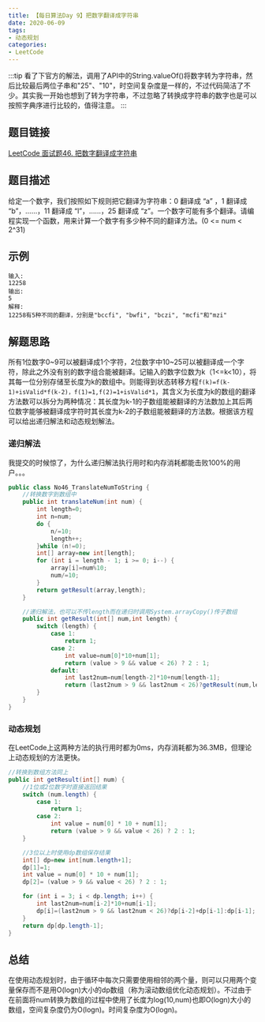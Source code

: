 ```yaml
---
title: 【每日算法Day 9】把数字翻译成字符串
date: 2020-06-09
tags:
- 动态规划
categories:
- LeetCode
---
```


:::tip
看了下官方的解法，调用了API中的String.valueOf()将数字转为字符串，然后比较最后两位子串和"25"、"10"，时空间复杂度是一样的，不过代码简洁了不少。其实我一开始也想到了转为字符串，不过忽略了转换成字符串的数字也是可以按照字典序进行比较的，值得注意。
:::
<!-- more -->

## 题目链接
[LeetCode 面试题46. 把数字翻译成字符串](https://leetcode-cn.com/problems/ba-shu-zi-fan-yi-cheng-zi-fu-chuan-lcof/)

## 题目描述
给定一个数字，我们按照如下规则把它翻译为字符串：0 翻译成 “a” ，1 翻译成 “b”，……，11 翻译成 “l”，……，25 翻译成 “z”。一个数字可能有多个翻译。请编程实现一个函数，用来计算一个数字有多少种不同的翻译方法。(0 <= num < 2^31)

## 示例
```
输入: 
12258
输出: 
5
解释: 
12258有5种不同的翻译，分别是"bccfi", "bwfi", "bczi", "mcfi"和"mzi"
```

## 解题思路
所有1位数字0~9可以被翻译成1个字符，2位数字中10~25可以被翻译成一个字符，除此之外没有别的数字组合能被翻译。记输入的数字位数为k（1<=k<10），将其每一位分别存储至长度为k的数组中。则能得到状态转移方程`f(k)=f(k-1)+isValid*f(k-2)，f(1)=1,f(2)=1+isValid*1`，其含义为长度为k的数组的翻译方法数可以拆分为两种情况：其长度为k-1的子数组能被翻译的方法数加上其后两位数字能够被翻译成字符时其长度为k-2的子数组能被翻译的方法数。根据该方程可以给出递归解法和动态规划解法。

### 递归解法
我提交的时候惊了，为什么递归解法执行用时和内存消耗都能击败100%的用户。。。
```java
public class No46_TranslateNumToString {
    //转换数字到数组中
    public int translateNum(int num) {
        int length=0;
        int n=num;
        do {
            n/=10;
            length++;
        }while (n!=0);
        int[] array=new int[length];
        for (int i = length - 1; i >= 0; i--) {
            array[i]=num%10;
            num/=10;
        }
        return getResult(array,length);
    }

    //递归解法，也可以不传length而在递归时调用System.arrayCopy()传子数组
    public int getResult(int[] num,int length) {
        switch (length) {
            case 1:
                return 1;
            case 2:
                int value=num[0]*10+num[1];
                return (value > 9 && value < 26) ? 2 : 1;
            default:
                int last2num=num[length-2]*10+num[length-1];
                return (last2num > 9 && last2num < 26)?getResult(num,length-2)+getResult(num,length-1):getResult(num,length-1);
        }
    }
}
```

### 动态规划
在LeetCode上这两种方法的执行用时都为0ms，内存消耗都为36.3MB，但理论上动态规划的方法更快。
```java
//转换到数组方法同上
public int getResult(int[] num) {
    //1位或2位数字时直接返回结果
    switch (num.length) {
        case 1:
            return 1;
        case 2:
            int value = num[0] * 10 + num[1];
            return (value > 9 && value < 26) ? 2 : 1;
    }

    //3位以上时使用dp数组保存结果
    int[] dp=new int[num.length+1];
    dp[1]=1;
    int value = num[0] * 10 + num[1];
    dp[2]= (value > 9 && value < 26) ? 2 : 1;

    for (int i = 3; i < dp.length; i++) {
        int last2num=num[i-2]*10+num[i-1];
        dp[i]=(last2num > 9 && last2num < 26)?dp[i-2]+dp[i-1]:dp[i-1];
    }
    return dp[dp.length-1];
}
```
## 总结
在使用动态规划时，由于循环中每次只需要使用相邻的两个量，则可以只用两个变量保存而不是用O(logn)大小的dp数组（称为滚动数组优化动态规划）。不过由于在前面将num转换为数组的过程中使用了长度为log(10,num)也即O(logn)大小的数组，空间复杂度仍为O(logn)。时间复杂度为O(logn)。